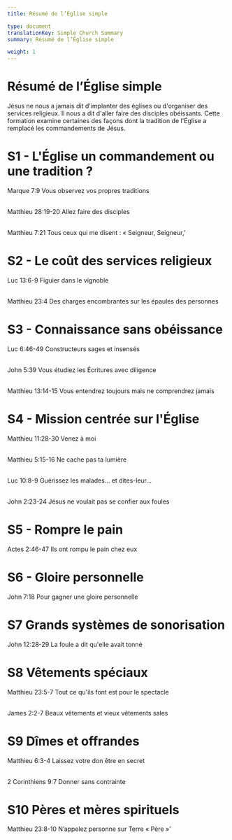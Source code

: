 ```yaml
---
title: Résumé de l’Église simple

type: document
translationKey: Simple Church Summary
summary: Résumé de l’Église simple

weight: 1
---
```

# Résumé de l’Église simple
Jésus ne nous a jamais dit d'implanter des églises ou d'organiser des services religieux. Il nous a dit d'aller faire des disciples obéissants. Cette formation examine certaines des façons dont la tradition de l'Église a remplacé les commandements de Jésus.
# S1 - L'Église   un commandement ou une tradition ?

Marque 7:9 Vous observez vos propres traditions

<br>Matthieu 28:19-20 Allez faire des disciples

<br>Matthieu 7:21 Tous ceux qui me disent : « Seigneur, Seigneur,’
# S2 - Le coût des services religieux

Luc 13:6-9 Figuier dans le vignoble

<br>Matthieu 23:4 Des charges encombrantes sur les épaules des personnes
# S3 - Connaissance sans obéissance

Luc 6:46-49 Constructeurs sages et insensés

<br>John 5:39 Vous étudiez les Écritures avec diligence

<br>Matthieu 13:14-15 Vous entendrez toujours mais ne comprendrez jamais
# S4 - Mission centrée sur l'Église

Matthieu 11:28-30 Venez à moi

<br>Matthieu 5:15-16 Ne cache pas ta lumière

<br>Luc 10:8-9 Guérissez les malades... et dites-leur...

<br>John 2:23-24 Jésus ne voulait pas se confier aux foules
# S5 - Rompre le pain

Actes 2:46-47 Ils ont rompu le pain chez eux
# S6 - Gloire personnelle

John 7:18 Pour gagner une gloire personnelle
# S7  Grands systèmes de sonorisation

John 12:28-29 La foule a dit qu'elle avait tonné
# S8  Vêtements spéciaux

Matthieu 23:5-7 Tout ce qu'ils font est pour le spectacle

<br>James 2:2-7 Beaux vêtements et vieux vêtements sales
# S9  Dîmes et offrandes

Matthieu 6:3-4 Laissez votre don être en secret

<br>2 Corinthiens 9:7 Donner sans contrainte
# S10  Pères et mères spirituels

Matthieu 23:8-10 N’appelez personne sur Terre « Père »’